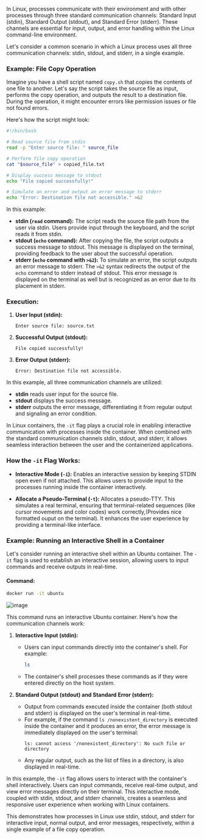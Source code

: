 In Linux, processes communicate with their environment and with other processes through three standard communication channels: Standard Input (stdin), Standard Output (stdout), and Standard Error (stderr). These channels are essential for input, output, and error handling within the Linux command-line environment.

Let's consider a common scenario in which a Linux process uses all three communication channels: stdin, stdout, and stderr, in a single example.

### Example: File Copy Operation

Imagine you have a shell script named `copy.sh` that copies the contents of one file to another. Let's say the script takes the source file as input, performs the copy operation, and outputs the result to a destination file. During the operation, it might encounter errors like permission issues or file not found errors.

Here's how the script might look:

```bash
#!/bin/bash

# Read source file from stdin
read -p "Enter source file: " source_file

# Perform file copy operation
cat "$source_file" > copied_file.txt

# Display success message to stdout
echo "File copied successfully!"

# Simulate an error and output an error message to stderr
echo "Error: Destination file not accessible." >&2
```

In this example:
- **stdin (`read` command):** The script reads the source file path from the user via stdin. Users provide input through the keyboard, and the script reads it from stdin.
- **stdout (`echo` command):** After copying the file, the script outputs a success message to stdout. This message is displayed on the terminal, providing feedback to the user about the successful operation.
- **stderr (`echo` command with `>&2`):** To simulate an error, the script outputs an error message to stderr. The `>&2` syntax redirects the output of the `echo` command to stderr instead of stdout. This error message is displayed on the terminal as well but is recognized as an error due to its placement in stderr.

### Execution:

1. **User Input (stdin):**
   ```
   Enter source file: source.txt
   ```

2. **Successful Output (stdout):**
   ```
   File copied successfully!
   ```

3. **Error Output (stderr):**
   ```
   Error: Destination file not accessible.
   ```

In this example, all three communication channels are utilized:
- **stdin** reads user input for the source file.
- **stdout** displays the success message.
- **stderr** outputs the error message, differentiating it from regular output and signaling an error condition.

In Linux containers, the `-it` flag plays a crucial role in enabling interactive communication with processes inside the container. When combined with the standard communication channels stdin, stdout, and stderr, it allows seamless interaction between the user and the containerized applications.

### How the `-it` Flag Works:

- **Interactive Mode (`-i`):** Enables an interactive session by keeping STDIN open even if not attached. This allows users to provide input to the processes running inside the container interactively.
  
- **Allocate a Pseudo-Terminal (`-t`):** Allocates a pseudo-TTY. This simulates a real terminal, ensuring that terminal-related sequences (like cursor movements and color codes) work correctly,(Provides nice formatted ouput on the terminal). It enhances the user experience by providing a terminal-like interface.

### Example: Running an Interactive Shell in a Container

Let's consider running an interactive shell within an Ubuntu container. The `-it` flag is used to establish an interactive session, allowing users to input commands and receive outputs in real-time.

#### Command:
```bash
docker run -it ubuntu
```
![image](https://github.com/nirajp82/DockerAndKubernetes/assets/61636643/24528d6a-85e6-4e7f-8165-aa7332e023b6)

This command runs an interactive Ubuntu container. Here's how the communication channels work:

1. **Interactive Input (stdin):**
   - Users can input commands directly into the container's shell. For example:
     ```bash
     ls
     ```
   - The container's shell processes these commands as if they were entered directly on the host system.

2. **Standard Output (stdout) and Standard Error (stderr):**
   - Output from commands executed inside the container (both stdout and stderr) is displayed on the user's terminal in real-time.
   - For example, if the command `ls /nonexistent_directory` is executed inside the container and it produces an error, the error message is immediately displayed on the user's terminal:
     ```
     ls: cannot access '/nonexistent_directory': No such file or directory
     ```
   - Any regular output, such as the list of files in a directory, is also displayed in real-time.

In this example, the `-it` flag allows users to interact with the container's shell interactively. Users can input commands, receive real-time output, and view error messages directly on their terminal. This interactive mode, coupled with stdin, stdout, and stderr channels, creates a seamless and responsive user experience when working with Linux containers.

This demonstrates how processes in Linux use stdin, stdout, and stderr for interactive input, normal output, and error messages, respectively, within a single example of a file copy operation.
